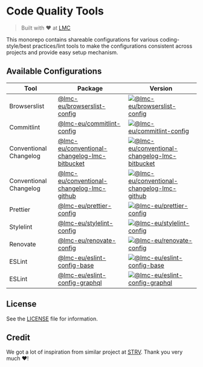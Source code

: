 # Code Quality Tools

> Built with ❤️ at [LMC][lmc-home]

This monorepo contains shareable configurations for various coding-style/best practices/lint tools to make the configurations consistent across projects and provide easy setup mechanism.

## Available Configurations

| Tool                   | Package                                                                                       | Version                                                                   |
| ---------------------- | --------------------------------------------------------------------------------------------- | ------------------------------------------------------------------------- |
| Browserslist           | [@lmc-eu/browserslist-config](packages/browserslist-config)                                   | [![@lmc-eu/browserslist-config][blc-badge]][blc-npm]                      |
| Commitlint             | [@lmc-eu/commitlint-config](packages/commitlint-config)                                       | [![@lmc-eu/commitlint-config][clc-badge]][clc-npm]                        |
| Conventional Changelog | [@lmc-eu/conventional-changelog-lmc-bitbucket](packages/conventional-changelog-lmc-bitbucket) | [![@lmc-eu/conventional-changelog-lmc-bitbucket][cc-bb-badge]][cc-bb-npm] |
| Conventional Changelog | [@lmc-eu/conventional-changelog-lmc-github](packages/conventional-changelog-lmc-github)       | [![@lmc-eu/conventional-changelog-lmc-github][cc-gh-badge]][cc-gh-npm]    |
| Prettier               | [@lmc-eu/prettier-config](packages/prettier-config)                                           | [![@lmc-eu/prettier-config][pc-badge]][pc-npm]                            |
| Stylelint              | [@lmc-eu/stylelint-config](packages/stylelint-config)                                         | [![@lmc-eu/stylelint-config][slc-badge]][slc-npm]                         |
| Renovate               | [@lmc-eu/renovate-config](packages/renovate-config)                                           | [![@lmc-eu/renovate-config][rc-badge]][rc-npm]                            |
| ESLint                 | [@lmc-eu/eslint-config-base](packages/eslint-config-base)                                     | [![@lmc-eu/eslint-config-base][slc-badge]][ec-base-npm]                   |
| ESLint                 | [@lmc-eu/eslint-config-graphql](packages/eslint-config-graphql)                               | [![@lmc-eu/eslint-config-graphql][ec-gql-badge]][ec-gql-npm]              |

## License

See the [LICENSE](LICENSE) file for information.

## Credit

We got a lot of inspiration from similar project at [STRV][strv-github]. Thank you very much ❤️!

[lmc-home]: https://www.lmc.eu
[blc-npm]: https://npmjs.org/package/%40lmc-eu/browserslist-config
[blc-badge]: https://img.shields.io/npm/v/%40lmc-eu/browserslist-config.svg?style=flat-square
[cc-bb-npm]: https://npmjs.org/package/%40lmc-eu/conventional-changelog-lmc-bitbucket
[cc-bb-badge]: https://img.shields.io/npm/v/%40lmc-eu/conventional-changelog-lmc-bitbucket.svg?style=flat-square
[cc-gh-npm]: https://npmjs.org/package/%40lmc-eu/conventional-changelog-lmc-github
[cc-gh-badge]: https://img.shields.io/npm/v/%40lmc-eu/conventional-changelog-lmc-github.svg?style=flat-square
[pc-npm]: https://www.npmjs.com/package/@lmc-eu/prettier-config
[pc-badge]: https://img.shields.io/npm/v/%40lmc-eu/prettier-config.svg?style=flat-square
[clc-npm]: https://www.npmjs.com/package/@lmc-eu/commitlint-config
[clc-badge]: https://img.shields.io/npm/v/%40lmc-eu/commitlint-config.svg?style=flat-square
[slc-npm]: https://www.npmjs.com/package/@lmc-eu/stylelint-config
[slc-badge]: https://img.shields.io/npm/v/%40lmc-eu/stylelint-config.svg?style=flat-square
[rc-npm]: https://www.npmjs.com/package/@lmc-eu/renovate-config
[rc-badge]: https://img.shields.io/npm/v/%40lmc-eu/renovate-config.svg?style=flat-square
[ec-base-npm]: https://www.npmjs.com/package/@lmc-eu/eslint-config-base
[ec-base-badge]: https://img.shields.io/npm/v/%40lmc-eu/eslint-config-base.svg?style=flat-square
[ec-gql-npm]: https://www.npmjs.com/package/@lmc-eu/eslint-config-graphql
[ec-gql-badge]: https://img.shields.io/npm/v/%40lmc-eu/eslint-config-graphql.svg?style=flat-square
[strv-github]: https://github.com/strvcom/code-quality-tools
